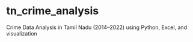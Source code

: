 # tn_crime_analysis
Crime Data Analysis in Tamil Nadu (2014–2022) using Python, Excel, and visualization

